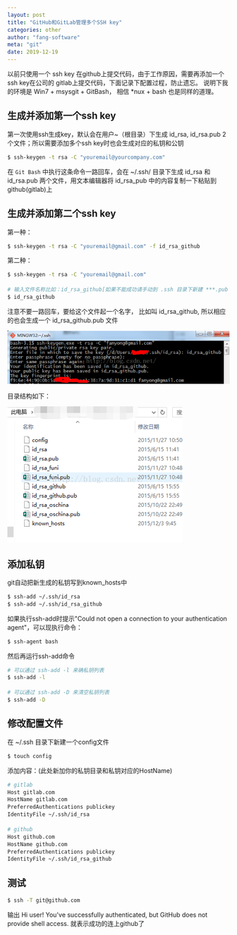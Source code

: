 ```yaml
---
layout: post
title: "GitHub和GitLab管理多个SSH key"
categories: other
author: "fang-software"
meta: "git"
date: 2019-12-19
---
```


以前只使用一个 ssh key 在github上提交代码，由于工作原因，需要再添加一个ssh key在公司的 gitlab上提交代码，下面记录下配置过程，防止遗忘。
说明下我的环境是 Win7 + msysgit + GitBash， 相信 *nux + bash 也是同样的道理。

## 生成并添加第一个ssh key
第一次使用ssh生成key，默认会在用户~（根目录）下生成 id_rsa, id_rsa.pub 2个文件；所以需要添加多个ssh key时也会生成对应的私钥和公钥

``` bash
$ ssh-keygen -t rsa -C "youremail@yourcompany.com"
```

在 `Git Bash` 中执行这条命令一路回车，会在 ~/.ssh/ 目录下生成 id_rsa 和 id_rsa.pub 两个文件，用文本编辑器将 id_rsa_pub 中的内容复制一下粘贴到github(gitlab)上

## 生成并添加第二个ssh key
第一种：

``` bash
$ ssh-keygen -t rsa -C "youremail@gmail.com" -f id_rsa_github
```

第二种：

``` bash
$ ssh-keygen -t rsa -C "youremail@gmail.com"

# 输入文件名称比如：id_rsa_github[如果不能成功请手动到 .ssh 目录下新建 ***.pub 和 ***]
$ id_rsa_github
```

注意不要一路回车，要给这个文件起一个名字， 比如叫 id_rsa_github, 所以相应的也会生成一个 id_rsa_github.pub 文件

![函数防抖](/assets/img/SSH_key/img1.png "函数防抖")

目录结构如下：

![函数防抖](/assets/img/SSH_key/img2.png "函数防抖")

## 添加私钥
git自动把新生成的私钥写到known_hosts中

``` bash
$ ssh-add ~/.ssh/id_rsa
$ ssh-add ~/.ssh/id_rsa_github
```

如果执行ssh-add时提示"Could not open a connection to your authentication agent"，可以现执行命令：

``` bash
$ ssh-agent bash
```

然后再运行ssh-add命令

``` bash
# 可以通过 ssh-add -l 来确私钥列表
$ ssh-add -l

# 可以通过 ssh-add -D 来清空私钥列表
$ ssh-add -D
```

## 修改配置文件
在 ~/.ssh 目录下新建一个config文件

``` bash
$ touch config
```

添加内容：(此处新加你的私钥目录和私钥对应的HostName)

``` bash
# gitlab
Host gitlab.com
HostName gitlab.com
PreferredAuthentications publickey
IdentityFile ~/.ssh/id_rsa

# github
Host github.com
HostName github.com
PreferredAuthentications publickey
IdentityFile ~/.ssh/id_rsa_github
```

## 测试
``` bash
$ ssh -T git@github.com
```

输出
Hi user! You've successfully authenticated, but GitHub does not provide shell access. 就表示成功的连上github了